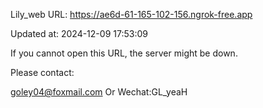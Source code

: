 Lily_web URL: https://ae6d-61-165-102-156.ngrok-free.app

Updated at: 2024-12-09 17:53:09

If you cannot open this URL, the server might be down.

Please contact: 

goley04@foxmail.com Or Wechat:GL_yeaH